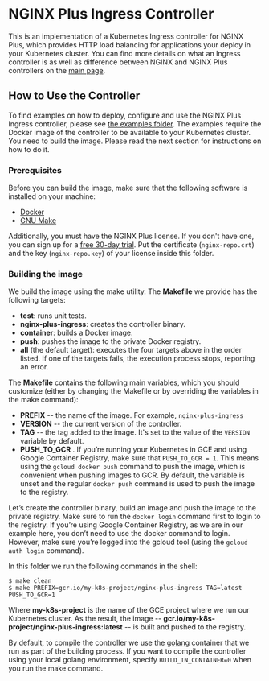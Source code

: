 # NGINX Plus Ingress Controller

This is an implementation of a Kubernetes Ingress controller for NGINX Plus, which provides HTTP load balancing for applications your deploy in your Kubernetes cluster. You can find more details on what an Ingress controller is as well as difference between NGINX and NGINX Plus controllers on the [main page](https://github.com/nginxinc/kubernetes-ingress).

## How to Use the Controller

To find examples on how to deploy, configure and use the NGINX Plus Ingress controller, please see [the examples folder](../examples). The examples require the Docker image of the controller to be available to your Kubernetes cluster. You need to build the image. Please read the next section for instructions on how to do it.

### Prerequisites

Before you can build the image, make sure that the following software is installed on your machine:
* [Docker](https://www.docker.com/products/docker)
* [GNU Make](https://www.gnu.org/software/make/)

Additionally, you must have the NGINX Plus license. If you don't have one, you can sign up for a [free 30-day trial](https://www.nginx.com/free-trial-request/).  Put the certificate (`nginx-repo.crt`) and the key (`nginx-repo.key`) of your license inside this folder.

### Building the image

We build the image using the make utility. The **Makefile** we provide has the following targets:
* **test**: runs unit tests.
* **nginx-plus-ingress**: creates the controller binary.
* **container**: builds a Docker image.
* **push**: pushes the image to the private Docker registry.
* **all** (the default target): executes the four targets above in the order listed. If one of the targets fails, the execution process stops, reporting an error.

The **Makefile** contains the following main variables, which you should customize (either by changing the Makefile or by overriding the variables in the make command):
* **PREFIX** -- the name of the image. For example, `nginx-plus-ingress`
* **VERSION** -- the current version of the controller.
* **TAG** -- the tag added to the image. It's set to the value of the `VERSION` variable by default.
* **PUSH_TO_GCR** . If you’re running your Kubernetes in GCE and using Google Container Registry, make sure that `PUSH_TO_GCR = 1`. This means using the `gcloud docker push` command to push the image, which is convenient when pushing images to GCR. By default, the variable is unset and the regular `docker push` command is used to push the image to the registry.

Let’s create the controller binary, build an image and push the image to the private registry. Make sure to run the `docker login` command first to login to the registry. If you’re using Google Container Registry, as we are in our example here, you don’t need to use the docker command to login. However, make sure you’re logged into the gcloud tool (using the `gcloud auth login` command). 

In this folder we run the following commands in the shell:
```
$ make clean
$ make PREFIX=gcr.io/my-k8s-project/nginx-plus-ingress TAG=latest PUSH_TO_GCR=1
```

Where **my-k8s-project** is the name of the GCE project where we run our Kubernetes cluster. As the result, the image -- **gcr.io/my-k8s-project/nginx-plus-ingress:latest** --  is built and pushed to the registry.

By default, to compile the controller we use the [golang](https://hub.docker.com/_/golang/) container that we run as part of the building process. If you want to compile the controller using your local golang environment, specify `BUILD_IN_CONTAINER=0` when you run the make command.
